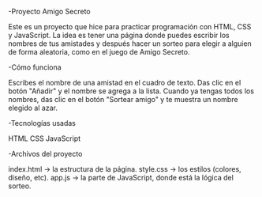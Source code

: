 -Proyecto Amigo Secreto

Este es un proyecto que hice para practicar programación con HTML, CSS y JavaScript. La idea es tener una página donde puedes escribir los nombres de tus amistades y después hacer un sorteo para elegir a alguien de forma aleatoria, como en el juego de Amigo Secreto.

-Cómo funciona

Escribes el nombre de una amistad en el cuadro de texto. Das clic en el botón "Añadir" y el nombre se agrega a la lista. Cuando ya tengas todos los nombres, das clic en el botón "Sortear amigo" y te muestra un nombre elegido al azar.

-Tecnologías usadas

HTML CSS JavaScript

-Archivos del proyecto

index.html → la estructura de la página. style.css → los estilos (colores, diseño, etc). app.js → la parte de JavaScript, donde está la lógica del sorteo.
